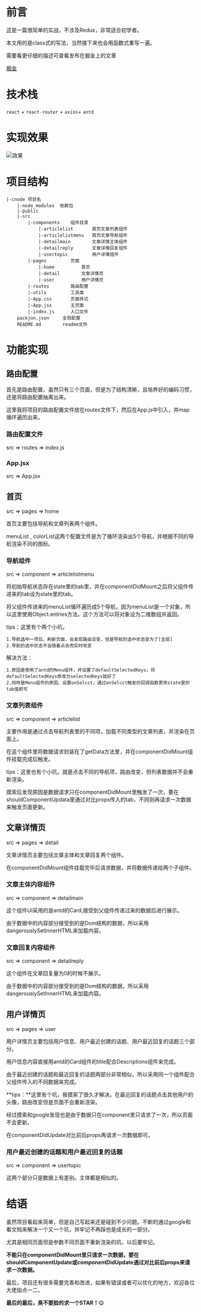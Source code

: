# 前言

这是一篇很简单的实战，不涉及Redux，非常适合初学者。

本文用的是class式的写法，当然接下来也会用函数式重写一遍。

需要看更仔细的描述可查看发布在掘金上的文章

[掘金](https://juejin.im/post/6866433022627938318#heading-18)

# 技术栈
`react` + `react-router` + `axios`+ `antd`

# 实现效果

![效果](https://p6-juejin.byteimg.com/tos-cn-i-k3u1fbpfcp/ae56e31ed7bb465c8c438d935b4e26cf~tplv-k3u1fbpfcp-zoom-1.image)

# 项目结构

```
|-cnode 项目名
    |-node_modules  依赖包
    |-public  
    |-src  
        |-components    组件目录
            |-articlelist		首页文章列表组件
            |-articlelistmenu   首页文章导航组件
            |-detailmain        文章详情主体组件
            |-detailreply       文章详情回复组件
            |-usertopic      	用户详情组件
        |-pages         页面
            |-home          首页
            |-detail        文章详情页
            |-user        	用户详情页
        |-routes        路由配置
        |-utils         工具类
       	|-App.css		页面样式
        |-App.jsx       主页面
        |-index.js      入口文件
    packjon.json     全局配置
    README.md        readme文件
```

# 功能实现

## 路由配置
首先是路由配置，虽然只有三个页面，但是为了结构清晰，且培养好的编码习惯，还是将路由配置抽离出来。

这里我将项目的路由配置文件放在routes文件下，然后在App.js中引入，并map循环遍历出来。

### 路由配置文件

src => routes => index.js


### App.jsx

src => App.jsx

## 首页

src => pages => home

首页主要包括导航和文章列表两个组件。

menuList , colorList这两个配置文件是为了循环渲染出5个导航，并根据不同的导航渲染不同的图标。 

### 导航组件

src => component => articlelistmenu 

将初始导航状态存在state里的tab里，并在componentDidMount之后将父组件传进来的tab设为state里的tab。

将父组件传进来的menuList循环遍历成5个导航，因为menuList是一个对象，所以这里使用Object.entries方法。这个方法可以将对象设为二维数组并返回。

tips：这里有个两个小坑。

	1.导航选中一项后，刷新页面，会发现路由没变，但是导航的选中状态变为了[全部]
	2.导航的选中状态不会随着点击而实时改变
解决方法：
	
    1.原因是使用了antd的Menu组件，并设置了defaultSelectedKeys，将defaultSelectedKeys修改为selectedKeys就好了
    2.同样是Menu组件的原因，设置onSelcct，通过onSelcct触发的回调函数更改state里的tab值即可

### 文章列表组件

src => component => articlelist

主要作用是通过点击导航列表里的不同项，加载不同类型的文章列表，并渲染在页面上。

在这个组件里将数据请求封装在了getData方法里，并在componentDidMount组件挂载完成后触发。

tips：这里也有个小坑，就是点击不同的导航项，路由改变，但列表数据并不会重新渲染。

摸索后发现原因是数据请求只在componentDidMount里触发了一次，要在shouldComponentUpdata里通过对比props传入的tab，不同则再请求一次数据来触发页面更新。

## 文章详情页

src => pages => detail

文章详情页主要包括文章主体和文章回复两个组件。

在componentDidMount组件挂载完毕后请求数据，并将数据传递给两个子组件。

### 文章主体内容组件

src => component => detailmain

这个组件UI采用的是antd的Card,接受到父组件传递过来的数据后进行展示。

由于数据中的内容部分接受到的是Dom结构的数据，所以采用dangerouslySetInnerHTML来加载内容。

### 文章回复内容组件

src => component => detailreply

这个组件在文章回复量为0的时候不展示。

由于数据中的内容部分接受到的是Dom结构的数据，所以采用dangerouslySetInnerHTML来加载内容。

## 用户详情页

src => pages => user

用户详情页主要包括用户信息、用户最近创建的话题、用户最近回复的话题三个部分。

用户信息内容直接用antd的Card组件的title配合Descriptions组件来完成。

由于最近创建的话题和最近回复的话题两部分非常相似，所以采用同一个组件配合父组件传入的不同数据来完成。

**tips：**这里有个坑，我摸索了很久才解决。在最近回复的话题点击其他用户的头像，路由改变但是页面不会重新渲染。

经过摸索和google发现也是由于数据只在component里只请求了一次，所以页面不会更新。

在componentDidUpdate对比前后props再请求一次数据即可。

### 用户最近创建的话题和用户最近回复的话题

src => component => usertopic

这两个部分只是数据上有差别。主体都是相似的。


# 结语

虽然项目看起来简单，但是自己写起来还是碰到不少问题。不断的通过google和看文档来解决一个又一个坑，并牢记不再踩也是成长的一部分。

尤其是相同页面但是参数不同页面不重新渲染的坑，以后要牢记。

**不能只在componentDidMount里只请求一次数据，要在shouldComponentUpdate或componentDidUpdate通过对比前后props来请求一次数据。**

最后，项目还有很多需要完善和改进，如果有错误或者可以优化的地方，欢迎各位大佬指点一二。

**最后的最后，臭不要脸的求一个STAR！**😋